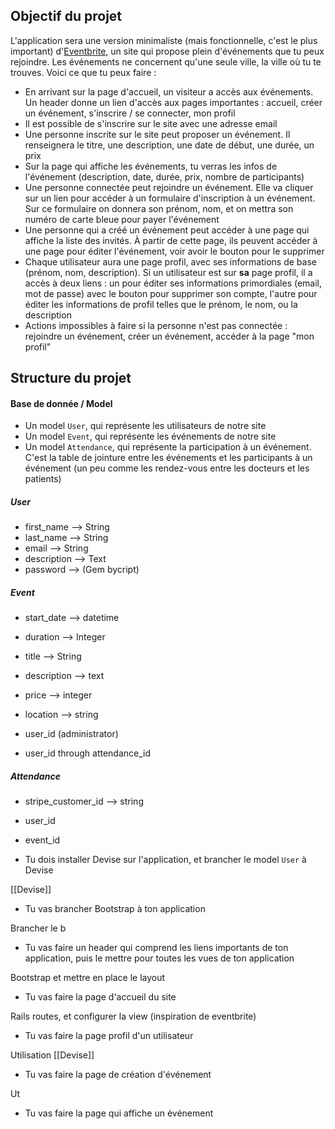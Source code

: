 ## Objectif du projet

L'application sera une version minimaliste (mais fonctionnelle, c'est le plus important) d'[Eventbrite](https://www.eventbrite.fr/), un site qui propose plein d'événements que tu peux rejoindre. Les événements ne concernent qu'une seule ville, la ville où tu te trouves. Voici ce que tu peux faire :

-   En arrivant sur la page d'accueil, un visiteur a accès aux événements. Un header donne un lien d'accès aux pages importantes : accueil, créer un événement, s'inscrire / se connecter, mon profil
-   Il est possible de s'inscrire sur le site avec une adresse email
-   Une personne inscrite sur le site peut proposer un événement. Il renseignera le titre, une description, une date de début, une durée, un prix
-   Sur la page qui affiche les événements, tu verras les infos de l'événement (description, date, durée, prix, nombre de participants)
-   Une personne connectée peut rejoindre un événement. Elle va cliquer sur un lien pour accéder à un formulaire d'inscription à un événement. Sur ce formulaire on donnera son prénom, nom, et on mettra son numéro de carte bleue pour payer l'événement
-   Une personne qui a créé un événement peut accéder à une page qui affiche la liste des invités. À partir de cette page, ils peuvent accéder à une page pour éditer l'événement, voir avoir le bouton pour le supprimer
-   Chaque utilisateur aura une page profil, avec ses informations de base (prénom, nom, description). Si un utilisateur est sur **sa** page profil, il a accès à deux liens : un pour éditer ses informations primordiales (email, mot de passe) avec le bouton pour supprimer son compte, l'autre pour éditer les informations de profil telles que le prénom, le nom, ou la description
-   Actions impossibles à faire si la personne n'est pas connectée : rejoindre un événement, créer un événement, accéder à la page "mon profil"



## Structure du projet

#### Base de donnée / Model 

-  Un model `User`, qui représente les utilisateurs de notre site
-   Un model `Event`, qui représente les événements de notre site
-   Un model `Attendance`, qui représente la participation à un événement. C'est la table de jointure entre les événements et les participants à un événement (un peu comme les rendez-vous entre les docteurs et les patients)

##### User 

- first_name --> String
- last_name --> String
- email -->  String
- description --> Text
- password --> (Gem bycript)

##### Event

- start_date --> datetime
- duration --> Integer
- title --> String
- description --> text
- price --> integer
- location --> string

- user_id (administrator)
- user_id through attendance_id

##### Attendance

- stripe_customer_id --> string

- user_id 
- event_id



-   Tu dois installer Devise sur l'application, et brancher le model `User` à Devise

[[Devise]]

-   Tu vas brancher Bootstrap à ton application

Brancher le b

-   Tu vas faire un header qui comprend les liens importants de ton application, puis le mettre pour toutes les vues de ton application

Bootstrap et mettre en place le layout


-   Tu vas faire la page d'accueil du site

Rails routes, et configurer la view (inspiration de eventbrite)

-   Tu vas faire la page profil d'un utilisateur

Utilisation [[Devise]]

-   Tu vas faire la page de création d'événement

Ut

-   Tu vas faire la page qui affiche un événement

